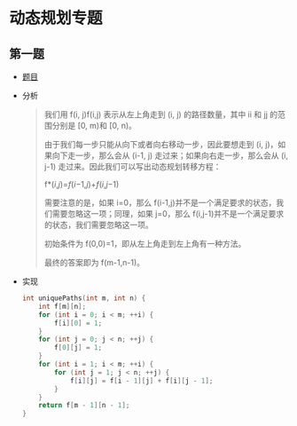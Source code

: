 # 动态规划专题

## 第一题

- [题目](https://leetcode-cn.com/problems/unique-paths/solution/)

- 分析

  >我们用 f(i, j)f(i,j) 表示从左上角走到 (i, j) 的路径数量，其中 ii 和 jj 的范围分别是 [0, m)和 [0, n)。
  >
  >由于我们每一步只能从向下或者向右移动一步，因此要想走到 (i, j)，如果向下走一步，那么会从 (i-1, j)  走过来；如果向右走一步，那么会从 (i, j-1) 走过来。因此我们可以写出动态规划转移方程：
  >
  >​                                                    f*(*i*,*j*)=*f*(*i*−1,*j*)+*f*(*i*,*j*−1)
  >
  >需要注意的是，如果 i=0，那么 f(i-1,j)并不是一个满足要求的状态，我们需要忽略这一项；同理，如果 j=0，那么 f(i,j-1)并不是一个满足要求的状态，我们需要忽略这一项。
  >
  >初始条件为 f(0,0)=1，即从左上角走到左上角有一种方法。
  >
  >最终的答案即为 f(m-1,n-1)。
  >

- 实现

  ```c
  int uniquePaths(int m, int n) {
      int f[m][n];
      for (int i = 0; i < m; ++i) {
          f[i][0] = 1;
      }
      for (int j = 0; j < n; ++j) {
          f[0][j] = 1;
      }
      for (int i = 1; i < m; ++i) {
          for (int j = 1; j < n; ++j) {
              f[i][j] = f[i - 1][j] + f[i][j - 1];
          }
      }
      return f[m - 1][n - 1];
  }
  ```

  